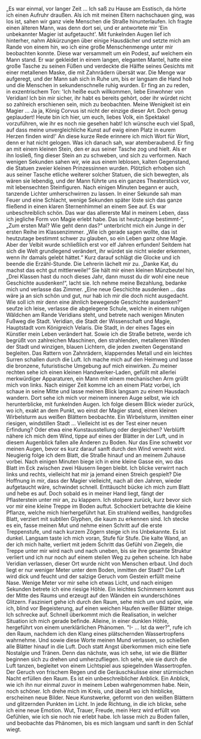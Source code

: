 „Es war einmal, vor langer Zeit … Ich saß zu Hause am Esstisch, da hörte ich einen Aufruhr draußen. Als ich mit meinen Eltern nachschauen ging, was los ist, sahen wir ganz viele Menschen die Straße hinunterlaufen. Ich fragte einen älteren Mann, was denn dort sei, und er antwortete mir 'Ein unbekannter Magier ist aufgetaucht'. Mit funkelnden Augen lief ich hinterher, nahm Abkürzungen über einige Hausdächer und setzte mich am Rande von einem hin, wo ich eine große Menschenmenge unter mir beobachten konnte. Diese war versammelt um ein Podest, auf welchem ein Mann stand. Er war gekleidet in einem langen, eleganten Mantel, hatte eine große Tasche zu seinen Füßen und verdeckte die Hälfte seines Gesichts mit einer metallenen Maske, die mit Zahnrädern übersät war. Die Menge war aufgeregt, und der Mann sah sich in Ruhe um, bis er langsam die Hand hob und die Menschen in sekundenschnelle ruhig wurden. Er fing an zu reden, in exzentrischem Ton: 'Ich heiße euch willkommen, liebe Einwohner von Veridian! Ich bin mir sicher, ihr habt es bereits gehört, oder ihr würdet nicht so zahlreich erschienen sein, mich zu beobachten. Meine Wenigkeit ist ein Magier ... Ja ja, König Corvus ist nicht der einzige dieser Art. Doch genug geplaudert! Heute bin ich hier, um euch, liebes Volk, ein Spektakel vorzuführen, wie ihr es noch nie gesehen habt! Ich wünsche euch viel Spaß, auf dass meine unvergleichliche Kunst auf ewig einen Platz in eurem Herzen finden wird!' An diese kurze Rede erinnere ich mich Wort für Wort, denn er hat nicht gelogen. Was ich danach sah, war atemberaubend. Er fing an mit einem kleinen Stein, den er aus seiner Tasche zog und hielt. Als er ihn losließ, fing dieser Stein an zu schweben, und sich zu verformen. Nach wenigen Sekunden sahen wir, wie aus einem leblosen, kalten Gegenstand, die Statuen zweier kleinen Prinzessinnen wurden. Plötzlich erhoben sich aus seiner Tasche etliche weiterer solcher Statuen, die sich bewegten, als wären sie lebendig, und der Mann führte uns ein ganzes Theaterstück vor, mit lebensechten Steinfiguren. Nach einigen Minuten begann er auch, tanzende Lichter umherschwirren zu lassen. In einer Sekunde sah man Feuer und eine Schlacht, wenige Sekunden später löste sich das ganze fließend in einen klaren Sternenhimmel an einem See auf. Es war unbeschreiblich schön. Das war das allererste Mal in meinem Leben, dass ich jegliche Form von Magie erlebt habe. Das ist heutzutage bestimmt-“, „Zum ersten Mal? Wie geht denn das?“ unterbricht mich ein Junge in der ersten Reihe im Klassenzimmer. „Wie ich gerade sagen wollte, das ist heutzutage bestimmt schwer zu glauben, so ein Leben ganz ohne Magie. Aber der Velbit wurde schließlich erst vor elf Jahren erfunden! Seitdem hat sich die Welt grundlegend verändert, ihr würdet sie nicht wieder erkennen, wenn ihr damals gelebt hättet.“ Kurz darauf schlägt die Glocke und ich beende die Erzähl-Stunde. Die Lehrerin lächelt mir zu. „Danke Kat, du machst das echt gut mittlerweile!“ Sie hält mir einen kleinen Münzbeutel hin, „Drei Klassen hast du noch dieses Jahr, dann musst du dir wohl eine neue Geschichte ausdenken!“, lacht sie. Ich nehme meine Bezahlung, bedanke mich und verlasse das Zimmer. „Eine neue Geschichte ausdenken … das wäre ja an sich schön und gut, nur hab ich mir die doch nicht ausgedacht. Wie soll ich mir denn eine ähnlich bewegende Geschichte ausdenken?“ seufze ich leise, verlasse die abgelegene Schule, welche in einem ruhigen Wäldchen am Rande Veridians steht, und betrete nach wenigen Minuten Fußweg die Stadt. Veridian, die Stadt der Wissenschaft und Magie, Hauptstadt vom Königreich Velaris. Die Stadt, in der eines Tages ein Künstler mein Leben verändert hat. Sowie ich die Straße betrete, werde ich begrüßt von zahlreichen Maschinen, den strahlenden, metallenen Wänden der Stadt und winzigen, blauen Lichtern, die jeden zweiten Gegenstand begleiten. Das Rattern von Zahnrädern, klapperndes Metall und ein leichtes Surren schallen durch die Luft. Ich mache mich auf den Heimweg und lasse die bronzene, futuristische Umgebung auf mich einwirken. Zu meiner rechten sehe ich einen kleinen Handwerker-Laden, gefüllt mit allerlei merkwürdiger Apparaturen, ein Mann mit einem mechanischen Arm grüßt mich von links. Nach einiger Zeit komme ich an einem Platz vorbei, ich schaue in seine Mitte und lasse meinen Blick langsam zu einem Hausdach wandern. Dort sehe ich mich vor meinem inneren Auge selbst, wie ich herunterblicke, mit funkelnden Augen. Ich folge diesem Blick wieder zurück, wo ich, exakt an dem Punkt, wo einst der Magier stand, einen kleinen Wirbelsturm aus weißen Blättern beobachte. Ein Wirbelsturm, inmitten einer riesigen, windstillen Stadt … Vielleicht ist es der Test einer neuen Erfindung? Oder etwa eine Kunstausstellung oder dergleichen? Verblüfft nähere ich mich dem Wind, tippe auf eines der Blätter in der Luft, und in diesem Augenblick fallen alle Anderen zu Boden. Nur das Eine schwebt vor meinen Augen, bevor es kurz darauf sanft durch den Wind verweht wird. Neugierig folge ich dem Blatt, die Straße hinauf und an meinem Zuhause vorbei. Nach einigen Minuten biege ich in eine kleine Gasse ein, wo das Blatt im Eck zwischen zwei Häusern liegen bleibt. Ich blicke verwirrt nach links und rechts, vielleicht hat mir ja jemand einen Streich gespielt? Die Hoffnung in mir, dass der Magier vielleicht, nach all den Jahren, wieder aufgetaucht wäre, schwindet schnell. Enttäuscht bücke ich mich zum Blatt und hebe es auf. Doch sobald es in meiner Hand liegt, fängt der Pflasterstein unter mir an, zu klappern. Ich stolpere zurück, kurz bevor sich vor mir eine kleine Treppe im Boden auftut. Schockiert betrachte die kleine Pflanze, welche mich hierhergeführt hat. Ein strahlend weißes, handgroßes Blatt, verziert mit subtilen Glyphen, die kaum zu erkennen sind. Ich stecke es ein, fasse meinen Mut und nehme einen Schritt auf die erste Treppenstufe, und nach kurzem Zögern steige ich ins Unbekannte. Es ist dunkel. Langsam taste ich mich voran, Stufe für Stufe. Die kalte Wand, an der ich mich halte, verliert mit jedem Schritt das Gefühl von Ziegeln, die Treppe unter mir wird nach und nach uneben, bis sie ihre gesamte Struktur verliert und ich nur noch auf einem steilen Weg zu gehen scheine. Ich habe Veridian verlassen, dieser Ort wurde nicht von Menschen erbaut. Und doch liegt er nur weniger Meter unter dem Boden, inmitten der Stadt? Die Luft wird dick und feucht und der salzige Geruch vom Gestein erfüllt meine Nase. Wenige Meter vor mir sehe ich etwas Licht, und nach einigen Sekunden betrete ich eine riesige Höhle. Ein leichtes Schimmern kommt aus der Mitte des Raums und erzeugt auf den Wänden ein wunderschönes Glitzern. Fasziniert gehe ich durch den Raum, sehe mich um und spüre, wie ich, blind vor Begeisterung, auf einen weichen Haufen weißer Blätter steige. Ich schrecke auf. Schnell überkommt mich die Realisation, in welcher Situation ich mich gerade befinde. Alleine, in einer dunklen Höhle, hergeführt von einem unerklärlichen Phänomen. "I- ... Ist da wer?", rufe ich den Raum, nachdem ich den Klang eines plätschernden Wassertropfens wahrnehme. Und sowie diese Worte meinen Mund verlassen, so schießen alle Blätter hinauf in die Luft. Doch statt Angst überkommen mich eine tiefe Nostalgie und Tränen. Denn das nächste, was ich sehe, ist wie die Blätter beginnen sich zu drehen und umherzufliegen. Ich sehe, wie sie durch die Luft tanzen, begleitet von einem Lichtspiel aus spiegelnden Wassertropfen. Der Geruch von frischem Regen und die Geräuschkulisse einer stürmischen Nacht erfüllen den Raum. Es ist ein unbeschreiblicher Anblick. Ein Anblick, wie ich ihn nur einmal zuvor in meinem Leben wahrgenommen habe. Nein, noch schöner. Ich drehe mich im Kreis, und überall wo ich hinblicke, erscheinen neue Bilder. Neue Kunstwerke, geformt von den weißen Blättern und glitzernden Punkten im Licht. In jede Richtung, in die ich blicke, sehe ich eine neue Emotion. Wut, Trauer, Freude, mein Herz wird erfüllt von Gefühlen, wie ich sie noch nie erlebt habe. Ich lasse mich zu Boden fallen, und beobachte das Phänomen, bis es mich langsam und sanft in den Schlaf wiegt.